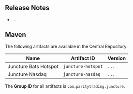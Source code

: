 ## Release Notes

- ...

## Maven

The following artifacts are available in the Central Repository:

Name                  | Artifact ID        | Version
----------------------|--------------------|--------
Juncture Bats Hotspot | `juncture-hotspot` | `...`
Juncture Nasdaq       | `juncture-nasdaq`  | `...`

The **Group ID** for all artifacts is `com.paritytrading.juncture`.

